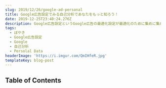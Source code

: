 ```yaml
---
slug: 2019/12/26/google-ad-personal
title: Google広告設定でみる自己分析であなたをもっと知ろう！
date: 2019-12-25T23:40:24.276Z
description: Google広告設定というGoogle広告の最適化設定が最適化のために集めに集めた情報から個人を推定してるのでそれをみましょう、というお話です
tags:
  - ぼやき
  - Google広告設定
  - Google
  - 自己分析
  - Persolal Data
headerImage: 'https://i.imgur.com/QmIHfeR.jpg'
templateKey: blog-post
---
```

## Table of Contents

```toc

```
